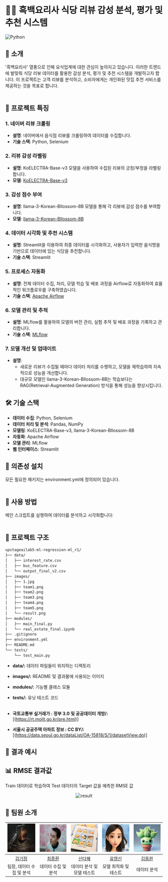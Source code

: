 # 🕵️‍♂️ 흑백요리사 식당 리뷰 감성 분석, 평가 및 추천 시스템

![Python](https://img.shields.io/badge/Python-3.12-blue) <br/>

## 🌟 소개
'흑백요리사' 열풍으로 인해 요식업계에 대한 관심이 높아지고 있습니다. 이러한 트렌드에 발맞춰 식당 리뷰 데이터를 활용한 감성 분석, 평가 및 추천 시스템을 개발하고자 합니다. 이 프로젝트는 고객 리뷰를 분석하고, 소비자에게는 개인화된 맛집 추천 서비스를 제공하는 것을 목표로 합니다.<br/><br/>

## 🚀 프로젝트 특징
### 1. 네이버 리뷰 크롤링
- **설명**: 네이버에서 음식점 리뷰를 크롤링하여 데이터를 수집합니다.
- **기술 스택**: Python, Selenium

### 2. 리뷰 감성 라벨링
- **설명**: KoELECTRA-Base-v3 모델을 사용하여 수집된 리뷰의 긍정/부정을 라벨링합니다.
- **모델**: [KoELECTRA-Base-v3](https://huggingface.co/monologg/koelectra-base-v3-discriminator)

### 3. 감성 점수 부여
- **설명**: llama-3-Korean-Bllossom-8B 모델을 통해 각 리뷰에 감성 점수를 부여합니다.
- **모델**: [llama-3-Korean-Bllossom-8B](https://huggingface.co/MLP-KTLim/llama-3-Korean-Bllossom-8B)

### 4. 데이터 시각화 및 추천 시스템
- **설명**: Streamlit을 이용하여 최종 데이터를 시각화하고, 사용자가 입력한 음식명을 기반으로 데이터에 있는 식당을 추천합니다.
- **기술 스택**: Streamlit

### 5. 프로세스 자동화
- **설명**: 전체 데이터 수집, 처리, 모델 학습 및 배포 과정을 Airflow로 자동화하여 효율적인 워크플로우를 구축하였습니다.
- **기술 스택**: [Apache Airflow](https://airflow.apache.org/)

### 6. 모델 관리 및 추적
- **설명**: MLflow를 활용하여 모델의 버전 관리, 실험 추적 및 배포 과정을 기록하고 관리합니다.
- **기술 스택**: [MLflow](https://mlflow.org/)

### 7. 모델 개선 및 업데이트
- **설명**:
  - 새로운 리뷰가 수집될 때마다 데이터 처리를 수행하고, 모델을 재학습하여 지속적으로 성능을 개선합니다.
  - 대규모 모델인 llama-3-Korean-Bllossom-8B는 학습보다는 RAG(Retrieval-Augmented Generation) 방식을 통해 성능을 향상시킵니다.

## 🛠 기술 스택

- **데이터 수집**: Python, Selenium
- **데이터 처리 및 분석**: Pandas, NumPy
- **모델링**: KoELECTRA-Base-v3, llama-3-Korean-Bllossom-8B
- **자동화**: Apache Airflow
- **모델 관리**: MLflow
- **웹 인터페이스**: Streamlit
  
## 📌 의존성 설치
모든 필요한 패키지는 environment.yml에 정의되어 있습니다.<br/><br/>

## 📝 사용 방법
메인 스크립트를 실행하여 데이터를 분석하고 시각화합니다:<br/><br/>

## 📂 프로젝트 구조
```bash
upstageailab5-ml-regression-ml_r1/
├── data/
│   ├── interest_rate.csv
│   ├── bus_feature.csv
│   └── output_final_v2.csv
├── images/
│   ├── 1.jpg
│   ├── team1.png
│   ├── team2.png
│   ├── team3.png
│   ├── team4.png
│   ├── team5.png
│   └── result.png
├── modules/
│   ├── main_final.py
│   └── real_estate_final.ipynb
├── .gitignore
├── environment.yml
├── README.md
└── tests/
    └── test_main.py
```

- **data/:** 데이터 파일들이 위치하는 디렉토리<br/>
- **images/:** README 및 결과물에 사용되는 이미지<br/>
- **modules/:** 기능별 클래스 모듈<br/>
- **tests/:** 유닛 테스트 코드<br/><br/>

- **국토교통부 실거래가 : 정부 3.0 및 공공데이터 개방/:** [(https://rt.molit.go.kr/pre.html)]
- **서울시 공공주택 아파트 정보 : CC BY/:** [(https://data.seoul.go.kr/dataList/OA-15818/S/1/datasetView.do)]

## 🌈 결과 예시<br/>
## 📊 RMSE 결과값
Train 데이터로 학습하여 Test 데이터의 Target 값을 예측한 RMSE 값
<p align="center"> <img src="images/result.png" alt="result" width="600"> </p>


## 👥 팀원 소개
| ![김기정](images/team1.png) | ![최종환](images/team2.jpg) | ![신다혜](images/team3.jpeg) | ![유영신](images/team4.jpg) | ![김동완B](images/team5.jpg) |
| :--------------------------------------------------------------: | :--------------------------------------------------------------: | :--------------------------------------------------------------: | :--------------------------------------------------------------: | :--------------------------------------------------------------: |
|            [김기정](https://github.com/code-squire)             |            [최종환](https://github.com/choi-jonghwan-salgabda)             |            [신다혜](https://github.com/miso2203)             |            [유영신](https://github.com/ysyou1082)             |            [김동완](https://github.com/booobing)             |
|                            팀장, 데이터 수집 및 분석                             |                            데이터 수집 및 분석                             |                            데이터 분석 및 모델 테스트                             |                            모델 최적화 및 테스트                             |                            데이터 분석                             |

